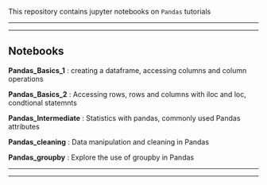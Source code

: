 This repository contains jupyter notebooks on `Pandas` tutorials
***
***
## Notebooks

**Pandas_Basics_1** : creating a dataframe, accessing columns and column operations

**Pandas_Basics_2** : Accessing rows, rows and columns with iloc and loc, condtional statemnts

**Pandas_Intermediate** : Statistics with pandas, commonly used Pandas attributes

**Pandas_cleaning** : Data manipulation and cleaning in Pandas

**Pandas_groupby** : Explore the use of groupby in Pandas

***
***

